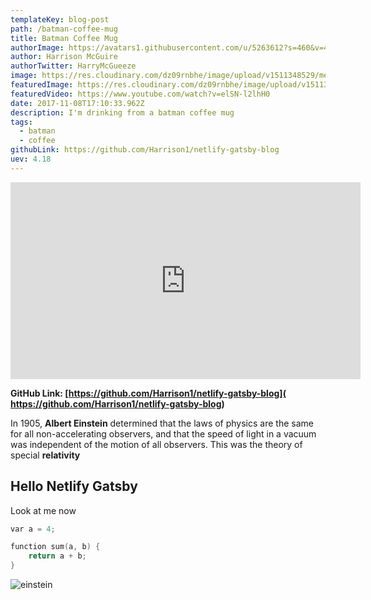 ```yaml
---
templateKey: blog-post
path: /batman-coffee-mug
title: Batman Coffee Mug
authorImage: https://avatars1.githubusercontent.com/u/5263612?s=460&v=4
author: Harrison McGuire
authorTwitter: HarryMcGueeze
image: https://res.cloudinary.com/dz09rnbhe/image/upload/v1511348529/mega-man_tl5szm.jpg
featuredImage: https://res.cloudinary.com/dz09rnbhe/image/upload/v1511348529/mega-man_tl5szm.jpg
featuredVideo: https://www.youtube.com/watch?v=elSN-l2lhH0
date: 2017-11-08T17:10:33.962Z
description: I'm drinking from a batman coffee mug
tags:
  - batman
  - coffee
githubLink: https://github.com/Harrison1/netlify-gatsby-blog
uev: 4.18
---
```

<iframe width="560" height="315" src="https://www.youtube.com/embed/elSN-l2lhH0" frameborder="0" allowfullscreen></iframe>

**GitHub Link: [https://github.com/Harrison1/netlify-gatsby-blog]( https://github.com/Harrison1/netlify-gatsby-blog)**

In 1905, **Albert Einstein** determined that the laws of physics are the same for all non-accelerating observers, and that the speed of light in a vacuum was independent of the motion of all observers. This was the theory of special **relativity**

## Hello Netlify Gatsby

Look at me now



```cpp
var a = 4;

function sum(a, b) {
    return a + b;
}
```

![einstein](/img/einstein.jpg)
